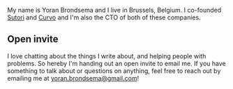 My name is Yoran Brondsema and I live in Brussels, Belgium. I co-founded
[Sutori](https://www.sutori.com) and [Curvo](https://curvo.eu/?utm_source=yoranbrondsema-blog&utm_medium=about) and I'm also the
CTO of both of these companies.

## Open invite
I love chatting about the things I write about, and helping people with
problems. So hereby I'm handing out an open invite to email me. If you have
something to talk about or questions on anything, feel free to reach out by
emailing me at [yoran.brondsema@gmail.com](mailto:yoran.brondsema@gmail.com)!
